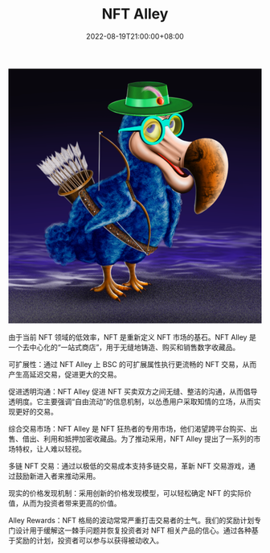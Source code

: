﻿---
title: "NFT Alley"
description: "由于当前 NFT 领域的低效率，NFT 是重新定义 NFT 市场的基石。NFT Alley 是一个去中心化的“一站式商店”，用于无缝地铸造、购买和销售数字收藏品。 "
date: 2022-08-19T21:00:00+08:00
lastmod: 2022-08-19T15:00:00+08:00
draft: false
authors: ["Cindy"]
featuredImage: "nft-alley.png"
tags: ["Marketplaces","NFT Alley"]
categories: ["nfts"]
nfts: ["Marketplaces"]
blockchain: "BSC"
website: "https://wizarts.nftalley.io/"
twitter: "https://twitter.com/nft_alley"
discord: "https://discord.com/invite/WgrngsbQDR"
telegram: "https://t.me/nftalley"
github: ""
youtube: ""
twitch: ""
facebook: ""
instagram: "https://www.instagram.com/accounts/login/?next=/nft_alley/"
reddit: ""
medium: "https://nftalley.medium.com/"
steam: ""
gitbook: ""
googleplay: ""
appstore: ""
status: "Live"
weight: 
lightgallery: true
toc: true
pinned: false
recommend: false
recommend1: false
---
![image-20220824101522982](image-20220824101522982.png)

由于当前 NFT 领域的低效率，NFT 是重新定义 NFT 市场的基石。NFT Alley 是一个去中心化的“一站式商店”，用于无缝地铸造、购买和销售数字收藏品。 

可扩展性：通过 NFT Alley 上 BSC 的可扩展属性执行更流畅的 NFT 交易，从而产生高延迟交易，促进更大的交易。

促进透明沟通：NFT Alley 促进 NFT 买卖双方之间无缝、整洁的沟通，从而倡导透明度。它主要强调“自由流动”的信息机制，以怂恿用户采取知情的立场，从而实现更好的交易。

综合交易市场：NFT Alley 是 NFT 狂热者的专用市场，他们渴望跨平台购买、出售、借出、利用和抵押加密收藏品。为了推动采用，NFT Alley 提出了一系列的市场特权，让人难以轻视。

多链 NFT 交易：通过以极低的交易成本支持多链交易，革新 NFT 交易游戏，通过鼓励新进入者来推动采用。

现实的价格发现机制：采用创新的价格发现模型，可以轻松确定 NFT 的实际价值，从而为投资者带来更高的价值。

Alley Rewards：NFT 格局的波动常常严重打击交易者的士气。我们的奖励计划专门设计用于缓解这一棘手问题并恢复投资者对 NFT 相关产品的信心。通过各种基于奖励的计划，投资者可以参与以获得被动收入。

